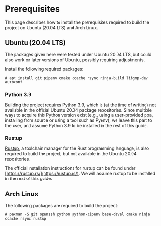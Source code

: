# Prerequisites

This page describes how to install the prerequisites required to build the project on Ubuntu (20.04 LTS) and Arch Linux.

## Ubuntu (20.04 LTS)

The packages given here were tested under Ubuntu 20.04 LTS, but could also work on later versions of Ubuntu, possibly requiring adjustments.

Install the following required packages:

```console
# apt install git pipenv cmake ccache rsync ninja-build libgmp-dev autoconf
```

### Python 3.9

Building the project requires Python 3.9, which is (at the time of writing) not available in the official Ubuntu 20.04 package repositories.
Since multiple ways to acquire this Python version exist (e.g., using a user-provided ppa, installing from source or using a tool such as Pyenv), we leave this part to the user, and assume Python 3.9 to be installed in the rest of this guide.

### Rustup

[Rustup](https://rustup.rs/), a toolchain manager for the Rust programming language, is also required to build the project, but not available in the Ubuntu 20.04 repositories.

The official installation instructions for rustup can be found under [https://rustup.rs/](https://rustup.rs/).
We will assume rustup to be installed in the rest of this guide.

## Arch Linux

The following packages are required to build the project:

```console
# pacman -S git openssh python python-pipenv base-devel cmake ninja ccache rsync rustup
```
